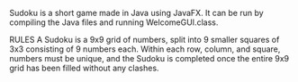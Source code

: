 Sudoku is a short game made in Java using JavaFX.
It can be run by compiling the Java files and running WelcomeGUI.class.

RULES
A Sudoku is a 9x9 grid of numbers, split into 9 smaller squares of 3x3 consisting of 9 numbers each. Within each row, column, and square, numbers must be unique, and the Sudoku is completed once the entire 9x9 grid has been filled without any clashes.
